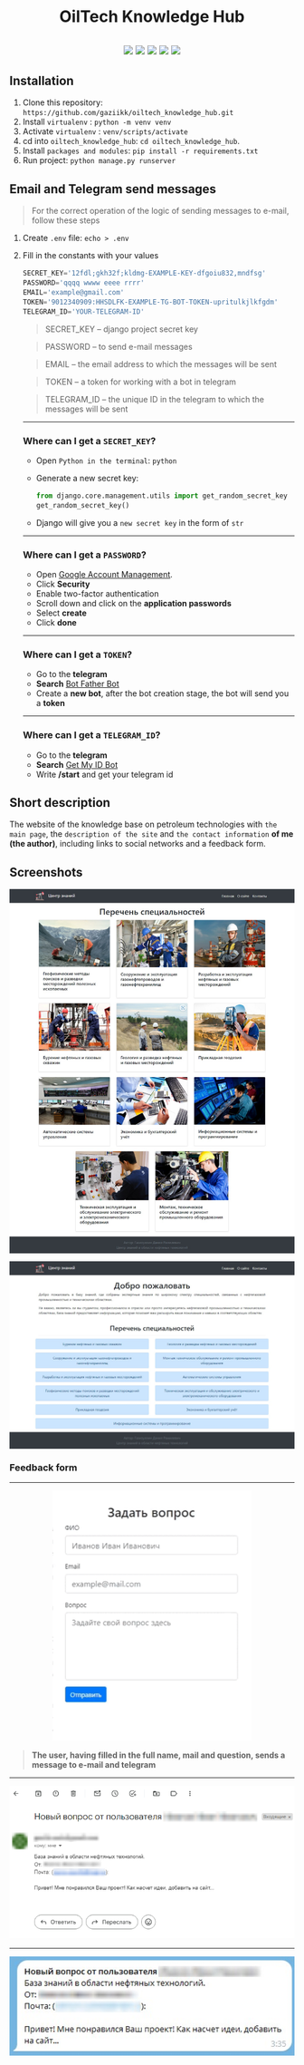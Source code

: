 <h1 align="center">OilTech Knowledge Hub</h1>

<h2 align="center">
    <img src="https://img.shields.io/badge/Python-3.9.2+-blue?logo=Python&logoColor=blue">
    <img src="https://img.shields.io/badge/Bootstrap-4.5.2-purple.svg?logo=bootstrap">
    <img src="https://img.shields.io/badge/Django-4.2.0-green.svg?logo=django">
    <img src="https://img.shields.io/badge/aiogram-2.25.2-blue.svg?logo=Python&logoColor=blue">
    <img src="https://img.shields.io/badge/HTML-5-orange.svg?logo=html5">
</h2>

## Installation

1. Clone this repository: ```https://github.com/gaziikk/oiltech_knowledge_hub.git ```
2. Install ```virtualenv``` : ```python -m venv venv```
3. Activate ```virtualenv``` : ```venv/scripts/activate```
4. cd into ```oiltech_knowledge_hub```: ```cd oiltech_knowledge_hub```.
5. Install ```packages and modules```: ```pip install -r requirements.txt```
6. Run project: ```python manage.py runserver```

## Email and Telegram send messages
> For the correct operation of the logic of sending messages to e-mail, follow these steps

1. Create ```.env``` file: ```echo > .env```
2. Fill in the constants with your values
   ```python
   SECRET_KEY='12fdl;gkh32f;kldmg-EXAMPLE-KEY-dfgoiu832,mndfsg'
   PASSWORD='qqqq wwww eeee rrrr'
   EMAIL='example@gmail.com'
   TOKEN='9012340909:HHSDLFK-EXAMPLE-TG-BOT-TOKEN-upritulkjlkfgdm'
   TELEGRAM_ID='YOUR-TELEGRAM-ID'
   ```
    > SECRET_KEY – django project secret key

    > PASSWORD – to send e-mail messages

    > EMAIL – the email address to which the messages will be sent

    > TOKEN – a token for working with a bot in telegram

    > TELEGRAM_ID – the unique ID in the telegram to which the messages will be sent
    ---
    ### Where can I get a ```SECRET_KEY```?
    + Open ```Python in the terminal```: ```python```
    +  Generate a new secret key:

        ```python
        from django.core.management.utils import get_random_secret_key      
        get_random_secret_key() 
        ```
    +  Django will give you a ```new secret key``` in the form of ```str```
    ---
    ### Where can I get a ```PASSWORD```?
    + Open [Google Account Management](https://myaccount.google.com/).
    + Click **Security**
    + Enable two-factor authentication
    + Scroll down and click on the **application passwords**
    + Select **create**
    + Click **done**
    ---    
    ### Where can I get a ```TOKEN```?
    + Go to the **telegram**
    + **Search** [Bot Father Bot](https://t.me/BotFather)
    + Create a **new bot**, after the bot creation stage, the bot will send you a **token**
    ---
    ### Where can I get a ```TELEGRAM_ID```?
    + Go to the **telegram**
    + **Search** [Get My ID Bot](https://t.me/getmyid_bot)
    + Write **/start** and get your telegram id
## Short description
The website of the knowledge base on petroleum technologies with ```the main page```, the ```description of the site``` and ```the contact information``` **of me (the author)**, including links to social networks and a feedback form.
## Screenshots
<p align="center">
    <img src="./readme_assets/1.jfif" align="center" alt="Index page screenshot">
</p>
<p align="center">
    <img src="./readme_assets/2.jfif" align="center" alt="About-site page screenshot">
</p>


### Feedback form
---
<p align="center">
    <img src="./readme_assets/form.gif" alt="Feedback form screenshot" style="width: 70%;">
</p>

> **The user, having filled in the full name, mail and question, sends a message to e-mail and telegram**


---
<img src="./readme_assets/4.png" alt="An email message screenshot" style="width: 100%;">

---
<img src="./readme_assets/5.jpg" alt="A telegram message screenshot" style="width: 100%;">
